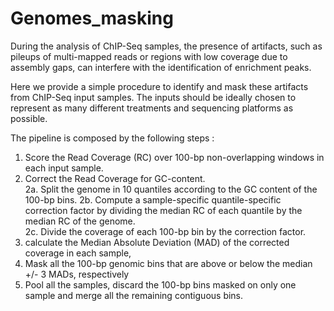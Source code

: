 # Genomes_masking
 
During the analysis of ChIP-Seq samples, the presence of artifacts, such as pileups of multi-mapped reads or regions with low coverage due to assembly gaps, can interfere with the identification of enrichment peaks.

Here we provide a simple procedure to identify and mask these artifacts from ChIP-Seq input samples.
The inputs should be ideally chosen to represent as many different treatments and sequencing platforms as possible.

The pipeline is composed by the following steps :

1.  Score the Read Coverage (RC) over 100-bp non-overlapping windows in each input sample. 
2.  Correct the Read Coverage for GC-content.      
           2a. Split the genome in 10 quantiles according to the GC content of the 100-bp bins.
           2b. Compute a sample-specific quantile-specific correction factor by dividing the median RC of each quantile by the median RC of the genome.           
           2c. Divide the coverage of each 100-bp bin by the correction factor.
3.  calculate the Median Absolute Deviation (MAD) of the corrected coverage in each sample,
4.  Mask all the 100-bp genomic bins that are above or below the median +/- 3 MADs, respectively
5.  Pool all the samples, discard the 100-bp bins masked on only one sample and merge all the remaining contiguous bins.
